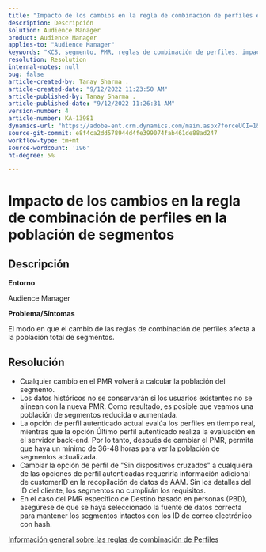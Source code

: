 ```yaml
---
title: "Impacto de los cambios en la regla de combinación de perfiles en la población de segmentos"
description: Descripción
solution: Audience Manager
product: Audience Manager
applies-to: "Audience Manager"
keywords: "KCS, segmento, PMR, reglas de combinación de perfiles, impacto, población total, población en tiempo real, población, cambio"
resolution: Resolution
internal-notes: null
bug: false
article-created-by: Tanay Sharma .
article-created-date: "9/12/2022 11:23:50 AM"
article-published-by: Tanay Sharma .
article-published-date: "9/12/2022 11:26:31 AM"
version-number: 4
article-number: KA-13981
dynamics-url: "https://adobe-ent.crm.dynamics.com/main.aspx?forceUCI=1&pagetype=entityrecord&etn=knowledgearticle&id=02c0eb5d-8d32-ed11-9db1-002248086735"
source-git-commit: e8f4ca2dd578944d4fe399074fab461de88ad247
workflow-type: tm+mt
source-wordcount: '196'
ht-degree: 5%

---
```


# Impacto de los cambios en la regla de combinación de perfiles en la población de segmentos

## Descripción


<b>Entorno</b>

Audience Manager



<b>Problema/Síntomas</b>

El modo en que el cambio de las reglas de combinación de perfiles afecta a la población total de segmentos.


## Resolución


- Cualquier cambio en el PMR volverá a calcular la población del segmento.
- Los datos históricos no se conservarán si los usuarios existentes no se alinean con la nueva PMR. Como resultado, es posible que veamos una población de segmentos reducida o aumentada.
- La opción de perfil autenticado actual evalúa los perfiles en tiempo real, mientras que la opción Último perfil autenticado realiza la evaluación en el servidor back-end. Por lo tanto, después de cambiar el PMR, permita que haya un mínimo de 36-48 horas para ver la población de segmentos actualizada.
- Cambiar la opción de perfil de &quot;Sin dispositivos cruzados&quot; a cualquiera de las opciones de perfil autenticadas requeriría información adicional de customerID en la recopilación de datos de AAM. Sin los detalles del ID del cliente, los segmentos no cumplirán los requisitos.
- En el caso del PMR específico de Destino basado en personas (PBD), asegúrese de que se haya seleccionado la fuente de datos correcta para mantener los segmentos intactos con los ID de correo electrónico con hash.




[Información general sobre las reglas de combinación de Perfiles](https://experienceleague.adobe.com/docs/audience-manager/user-guide/features/profile-merge-rules/merge-rules-overview.html?lang=en)
